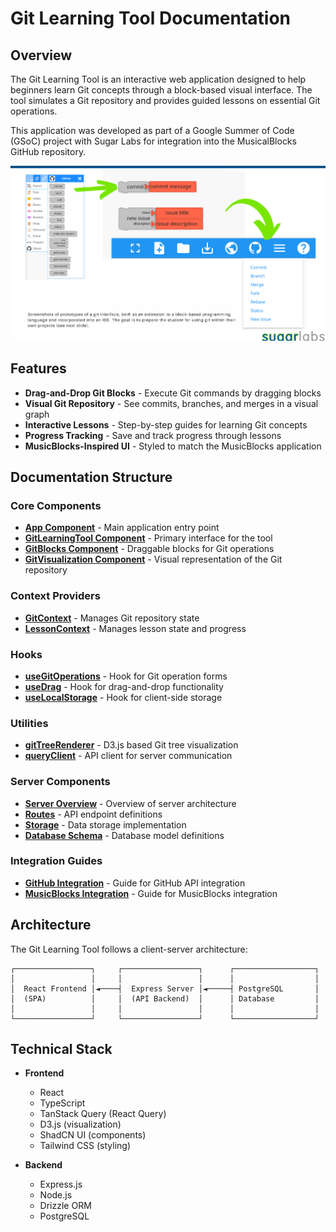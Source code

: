 # Git Learning Tool Documentation

## Overview

The Git Learning Tool is an interactive web application designed to help beginners learn Git concepts through a block-based visual interface. The tool simulates a Git repository and provides guided lessons on essential Git operations.

This application was developed as part of a Google Summer of Code (GSoC) project with Sugar Labs for integration into the MusicalBlocks GitHub repository.

![Git Learning Tool Screenshot](/attached_assets/Screenshot%202025-04-07%20031424.png)

## Features

- **Drag-and-Drop Git Blocks** - Execute Git commands by dragging blocks
- **Visual Git Repository** - See commits, branches, and merges in a visual graph
- **Interactive Lessons** - Step-by-step guides for learning Git concepts
- **Progress Tracking** - Save and track progress through lessons
- **MusicBlocks-Inspired UI** - Styled to match the MusicBlocks application

## Documentation Structure

### Core Components

- [**App Component**](/docs/components/App.md) - Main application entry point
- [**GitLearningTool Component**](/docs/pages/GitLearningTool.md) - Primary interface for the tool
- [**GitBlocks Component**](/docs/components/GitBlocks.md) - Draggable blocks for Git operations
- [**GitVisualization Component**](/docs/components/GitVisualization.md) - Visual representation of the Git repository

### Context Providers

- [**GitContext**](/docs/context/GitContext.md) - Manages Git repository state
- [**LessonContext**](/docs/context/LessonContext.md) - Manages lesson state and progress

### Hooks

- [**useGitOperations**](/docs/hooks/useGitOperations.md) - Hook for Git operation forms
- [**useDrag**](/docs/hooks/useDrag.md) - Hook for drag-and-drop functionality
- [**useLocalStorage**](/docs/hooks/useLocalStorage.md) - Hook for client-side storage

### Utilities

- [**gitTreeRenderer**](/docs/lib/gitTreeRenderer.md) - D3.js based Git tree visualization
- [**queryClient**](/docs/lib/queryClient.md) - API client for server communication

### Server Components

- [**Server Overview**](/docs/server/README.md) - Overview of server architecture
- [**Routes**](/docs/server/routes.md) - API endpoint definitions
- [**Storage**](/docs/server/storage.md) - Data storage implementation
- [**Database Schema**](/docs/shared/schema.md) - Database model definitions

### Integration Guides

- [**GitHub Integration**](/docs/GitHubIntegration.md) - Guide for GitHub API integration
- [**MusicBlocks Integration**](/docs/MusicBlocksIntegration.md) - Guide for MusicBlocks integration

## Architecture

The Git Learning Tool follows a client-server architecture:

```
┌─────────────────┐     ┌─────────────────┐      ┌──────────────────┐
│                 │     │                 │      │                  │
│  React Frontend │◄────┤  Express Server │◄─────┤ PostgreSQL       │
│  (SPA)          │     │  (API Backend)  │      │ Database         │
│                 │     │                 │      │                  │
└─────────────────┘     └─────────────────┘      └──────────────────┘
```

## Technical Stack

- **Frontend**
  - React
  - TypeScript
  - TanStack Query (React Query)
  - D3.js (visualization)
  - ShadCN UI (components)
  - Tailwind CSS (styling)

- **Backend**
  - Express.js
  - Node.js
  - Drizzle ORM
  - PostgreSQL


